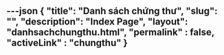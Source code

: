 ---json
{
    "title": "Danh sách chứng thư",
    "slug": "",
    "description": "Index Page",
    "layout": "danhsachchungthu.html",
    "permalink" : false,
    "activeLink" : "chungthu"
}
---
